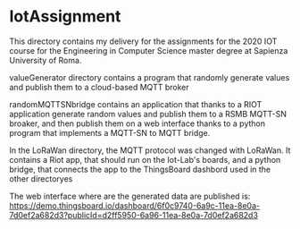 # IotAssignment

This directory contains my delivery for the assignments for the 2020 IOT course for the  Engineering in Computer Science master degree at Sapienza University of Roma.

valueGenerator  directory contains a program that randomly generate values and publish them to a cloud-based MQTT broker

randomMQTTSNbridge contains an application that thanks to a RIOT application generate random values and publish them to a RSMB MQTT-SN broaker, and then publish them on a web interface thanks to a python program that implements a MQTT-SN to MQTT bridge. 

In the LoRaWan directory, the MQTT protocol was changed with LoRaWan. It contains a Riot app, that should run on the Iot-Lab's boards, and a python bridge, that connects the app to the ThingsBoard dashbord used in the other directoryes

The web interface where are the generated data are published is:
https://demo.thingsboard.io/dashboard/6f0c9740-6a9c-11ea-8e0a-7d0ef2a682d3?publicId=d2ff5950-6a96-11ea-8e0a-7d0ef2a682d3
